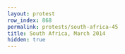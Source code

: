 ```yaml
---
layout: protest
row_index: 868
permalink: protests/south-africa-45
title: South Africa, March 2014
hidden: true
---
```

